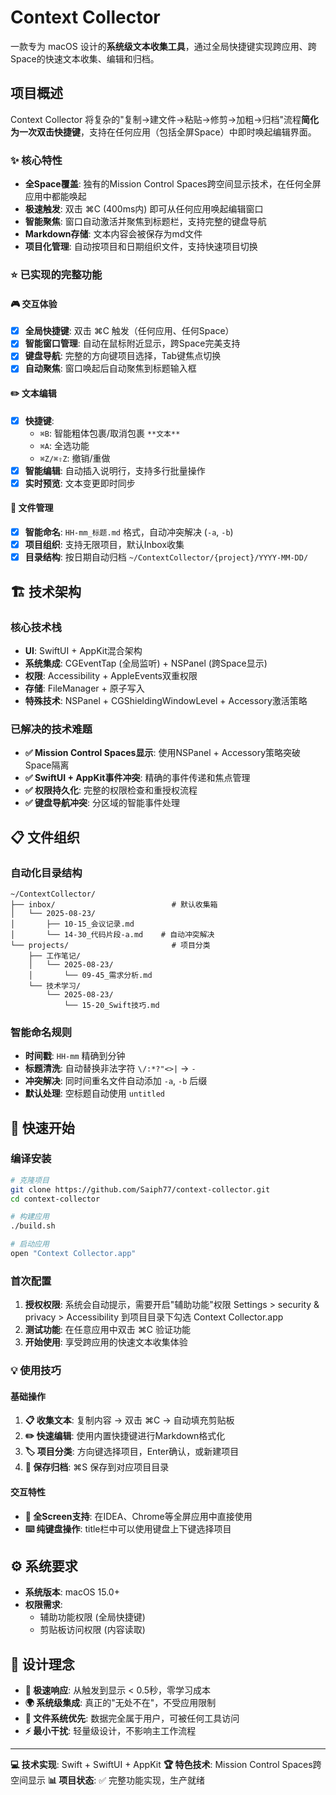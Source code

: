 # Context Collector

一款专为 macOS 设计的**系统级文本收集工具**，通过全局快捷键实现跨应用、跨Space的快速文本收集、编辑和归档。

## 项目概述

Context Collector 将复杂的"复制→建文件→粘贴→修剪→加粗→归档"流程**简化为一次双击快捷键**，支持在任何应用（包括全屏Space）中即时唤起编辑界面。

### ✨ 核心特性

- **全Space覆盖**: 独有的Mission Control Spaces跨空间显示技术，在任何全屏应用中都能唤起
- **极速触发**: 双击 ⌘C (400ms内) 即可从任何应用唤起编辑窗口
- **智能聚焦**: 窗口自动激活并聚焦到标题栏，支持完整的键盘导航
- **Markdown存储**: 文本内容会被保存为md文件
- **项目化管理**: 自动按项目和日期组织文件，支持快速项目切换

### ⭐ 已实现的完整功能

#### 🎮 交互体验
- [x] **全局快捷键**: 双击 ⌘C 触发（任何应用、任何Space）
- [x] **智能窗口管理**: 自动在鼠标附近显示，跨Space完美支持
- [x] **键盘导航**: 完整的方向键项目选择，Tab键焦点切换
- [x] **自动聚焦**: 窗口唤起后自动聚焦到标题输入框

#### ✏️ 文本编辑
- [x] **快捷键**:
  - `⌘B`: 智能粗体包裹/取消包裹 `**文本**`
  - `⌘A`: 全选功能
  - `⌘Z/⌘⇧Z`: 撤销/重做
- [x] **智能编辑**: 自动插入说明行，支持多行批量操作
- [x] **实时预览**: 文本变更即时同步

#### 📂 文件管理
- [x] **智能命名**: `HH-mm_标题.md` 格式，自动冲突解决 (`-a`, `-b`)
- [x] **项目组织**: 支持无限项目，默认Inbox收集
- [x] **目录结构**: 按日期自动归档 `~/ContextCollector/{project}/YYYY-MM-DD/`

## 🏗️ 技术架构

### 核心技术栈
- **UI**: SwiftUI + AppKit混合架构
- **系统集成**: CGEventTap (全局监听) + NSPanel (跨Space显示)
- **权限**: Accessibility + AppleEvents双重权限
- **存储**: FileManager + 原子写入
- **特殊技术**: NSPanel + CGShieldingWindowLevel + Accessory激活策略

### 已解决的技术难题
- **✅ Mission Control Spaces显示**: 使用NSPanel + Accessory策略突破Space隔离
- **✅ SwiftUI + AppKit事件冲突**: 精确的事件传递和焦点管理
- **✅ 权限持久化**: 完整的权限检查和重授权流程
- **✅ 键盘导航冲突**: 分区域的智能事件处理

## 📋 文件组织

### 自动化目录结构
```
~/ContextCollector/
├── inbox/                          # 默认收集箱
│   └── 2025-08-23/
│       ├── 10-15_会议记录.md
│       └── 14-30_代码片段-a.md    # 自动冲突解决
└── projects/                       # 项目分类
    ├── 工作笔记/
    │   └── 2025-08-23/
    │       └── 09-45_需求分析.md
    └── 技术学习/
        └── 2025-08-23/
            └── 15-20_Swift技巧.md
```

### 智能命名规则
- **时间戳**: `HH-mm` 精确到分钟
- **标题清洗**: 自动替换非法字符 `\/:*?"<>|` → `-`
- **冲突解决**: 同时间重名文件自动添加 `-a`, `-b` 后缀
- **默认处理**: 空标题自动使用 `untitled`

## 🚀 快速开始

### 编译安装
```bash
# 克隆项目
git clone https://github.com/Saiph77/context-collector.git
cd context-collector

# 构建应用
./build.sh

# 启动应用
open "Context Collector.app"
```

### 首次配置
1. **授权权限**: 系统会自动提示，需要开启"辅助功能"权限
Settings > security & privacy > Accessibility
到项目目录下勾选 Context Collector.app
2. **测试功能**: 在任意应用中双击 ⌘C 验证功能
3. **开始使用**: 享受跨应用的快速文本收集体验

### 💡 使用技巧

#### 基础操作
1. **📋 收集文本**: 复制内容 → 双击 ⌘C → 自动填充剪贴板
2. **✏️ 快速编辑**: 使用内置快捷键进行Markdown格式化
3. **🏷️ 项目分类**: 方向键选择项目，Enter确认，或新建项目
4. **💾 保存归档**: ⌘S 保存到对应项目目录

#### 交互特性
- **🎯 全Screen支持**: 在IDEA、Chrome等全屏应用中直接使用
- **⌨️ 纯键盘操作**: title栏中可以使用键盘上下键选择项目

## ⚙️ 系统要求

- **系统版本**: macOS 15.0+
- **权限需求**:
  - 辅助功能权限 (全局快捷键)
  - 剪贴板访问权限 (内容读取)

## 🎯 设计理念

- **🚀 极速响应**: 从触发到显示 < 0.5秒，零学习成本
- **🌍 系统级集成**: 真正的"无处不在"，不受应用限制
- **📁 文件系统优先**: 数据完全属于用户，可被任何工具访问
- **⚡ 最小干扰**: 轻量级设计，不影响主工作流程

---

**💻 技术实现**: Swift + SwiftUI + AppKit
**🏆 特色技术**: Mission Control Spaces跨空间显示
**📊 项目状态**: ✅ 完整功能实现，生产就绪
